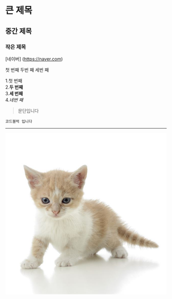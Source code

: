 # 큰 제목
## 중간 제목
### 작은 제목

[네이버] (https://naver.com)

  첫 번째
    두번 째
      세번 째

1.첫 번째  
2.**두 번째**  
3.__세 번째__  
4.*네번 째*  

>문단입니다

```
코드블럭 입니다
```

* * *

<img width="" height="" src="./png/meow.jpg"></img>
